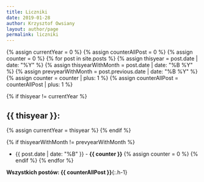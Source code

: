 ```yaml
---
title: Liczniki
date: 2019-01-28
author: Krzysztof Owsiany
layout: author/page
permalink: liczniki
---
```


{% assign currentYear = 0 %}
{% assign counterAllPost = 0 %}
{% assign counter = 0 %}
{% for post in site.posts %}
{% assign thisyear = post.date | date: "%Y" %}
{% assign thisyearWithMonth = post.date | date: "%B %Y" %}
{% assign prevyearWithMonth = post.previous.date | date: "%B %Y" %}
{% assign counter = counter | plus: 1 %}
{% assign counterAllPost = counterAllPost | plus: 1 %}

{% if thisyear != currentYear %}
## {{ thisyear }}:
{% assign currentYear = thisyear %}
{% endif %}

{% if thisyearWithMonth != prevyearWithMonth %}
* {{ post.date | date: "%B" }} - **{{ counter }}**
{% assign counter = 0 %}
{% endif %}
{% endfor %}

**Wszystkich postów: {{ counterAllPost }}**{:.h-1}